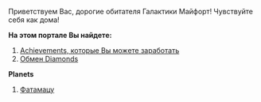 Приветствуем Вас, дорогие обитателя Галактики Майфорт! Чувствуйте себя как дома!

**На этом портале Вы найдете:**
1. [Achievements, которые Вы можете заработать](https://github.com/AlexKolonitsky/mifort-internal/edit/master/gamification/Achievement_Price_List.md)
2. [Обмен Diamonds](https://github.com/AlexKolonitsky/mifort-internal/blob/master/gamification/Diamonds_Exchange_Participants.md)

**Planets**
1. [Фатамацу](https://github.com/AlexKolonitsky/mifort-internal/blob/master/gamification/Partic_Planets/1st_Planet.md)
